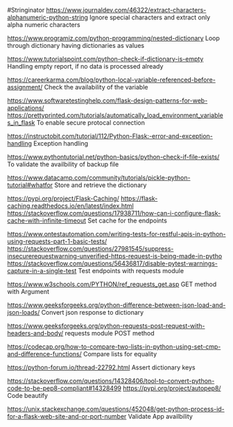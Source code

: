 #Stringinator
https://www.journaldev.com/46322/extract-characters-alphanumeric-python-string
Ignore special characters and extract only alpha numeric characters

https://www.programiz.com/python-programming/nested-dictionary
Loop through dictionary having dictionaries as values

https://www.tutorialspoint.com/python-check-if-dictionary-is-empty
Handling empty report, if no data is processed already

https://careerkarma.com/blog/python-local-variable-referenced-before-assignment/
Check the availability of the variable

https://www.softwaretestinghelp.com/flask-design-patterns-for-web-applications/
https://prettyprinted.com/tutorials/automatically_load_environment_variables_in_flask
To enable secure protocal connection

https://instructobit.com/tutorial/112/Python-Flask:-error-and-exception-handling
Exception handling

https://www.pythontutorial.net/python-basics/python-check-if-file-exists/
To validate the availbility of backup file

https://www.datacamp.com/community/tutorials/pickle-python-tutorial#whatfor
Store and retrieve the dictionary

https://pypi.org/project/Flask-Caching/
https://flask-caching.readthedocs.io/en/latest/index.html
https://stackoverflow.com/questions/17938711/how-can-i-configure-flask-cache-with-infinite-timeout
Set cache for the endpoints

https://www.ontestautomation.com/writing-tests-for-restful-apis-in-python-using-requests-part-1-basic-tests/
https://stackoverflow.com/questions/27981545/suppress-insecurerequestwarning-unverified-https-request-is-being-made-in-pytho
https://stackoverflow.com/questions/56436817/disable-pytest-warnings-capture-in-a-single-test
Test endpoints with requests module

https://www.w3schools.com/PYTHON/ref_requests_get.asp
GET method with Argument

https://www.geeksforgeeks.org/python-difference-between-json-load-and-json-loads/
Convert json response to dictionary

https://www.geeksforgeeks.org/python-requests-post-request-with-headers-and-body/
requests module POST method

https://codecap.org/how-to-compare-two-lists-in-python-using-set-cmp-and-difference-functions/
Compare lists for equality

https://python-forum.io/thread-22792.html
Assert dictionary keys

https://stackoverflow.com/questions/14328406/tool-to-convert-python-code-to-be-pep8-compliant#14328499
https://pypi.org/project/autopep8/
Code beautify

https://unix.stackexchange.com/questions/452048/get-python-process-id-for-a-flask-web-site-and-or-port-number
Validate App availbility
